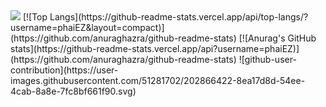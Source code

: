 <img src='https://komarev.com/ghpvc/?username=SroLyQ&color=grey&style=flat-square&label=Views'>
[![Top Langs](https://github-readme-stats.vercel.app/api/top-langs/?username=phaiEZ&layout=compact)](https://github.com/anuraghazra/github-readme-stats)
[![Anurag's GitHub stats](https://github-readme-stats.vercel.app/api?username=phaiEZ)](https://github.com/anuraghazra/github-readme-stats)
![github-user-contribution](https://user-images.githubusercontent.com/51281702/202866422-8ea17d8d-54ee-4cab-8a8e-7fc8bf661f90.svg)
